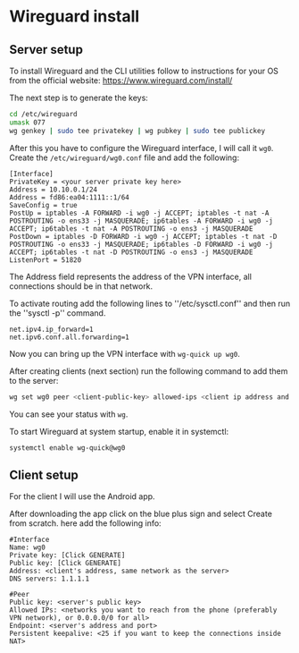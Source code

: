 # Wireguard install

## Server setup

To install Wireguard and the CLI utilities follow to instructions for your OS from the official website: <https://www.wireguard.com/install/>

The next step is to generate the keys:

```bash
cd /etc/wireguard
umask 077
wg genkey | sudo tee privatekey | wg pubkey | sudo tee publickey
```

After this you have to configure the Wireguard interface, I will call it `wg0`. Create the `/etc/wireguard/wg0.conf` file and add the following:
```
[Interface]
PrivateKey = <your server private key here>
Address = 10.10.0.1/24
Address = fd86:ea04:1111::1/64
SaveConfig = true
PostUp = iptables -A FORWARD -i wg0 -j ACCEPT; iptables -t nat -A POSTROUTING -o ens33 -j MASQUERADE; ip6tables -A FORWARD -i wg0 -j ACCEPT; ip6tables -t nat -A POSTROUTING -o ens3 -j MASQUERADE
PostDown = iptables -D FORWARD -i wg0 -j ACCEPT; iptables -t nat -D POSTROUTING -o ens33 -j MASQUERADE; ip6tables -D FORWARD -i wg0 -j ACCEPT; ip6tables -t nat -D POSTROUTING -o ens3 -j MASQUERADE
ListenPort = 51820
```

The Address field represents the address of the VPN interface, all connections should be in that network.

To activate routing add the following lines to ''/etc/sysctl.conf'' and then run the ''sysctl -p'' command.
```
net.ipv4.ip_forward=1
net.ipv6.conf.all.forwarding=1
```

Now you can bring up the VPN interface with `wg-quick up wg0`.

After creating clients (next section) run the following command to add them to the server:
```bash
wg set wg0 peer <client-public-key> allowed-ips <client ip address and mask>
```

You can see your status with `wg`.

To start Wireguard at system startup, enable it in systemctl:

```
systemctl enable wg-quick@wg0
```

## Client setup

For the client I will use the Android app.

After downloading the app click on the blue plus sign and select Create from scratch. here add the following info:

```
#Interface
Name: wg0
Private key: [Click GENERATE]
Public key: [Click GENERATE]
Address: <client's address, same network as the server>
DNS servers: 1.1.1.1

#Peer
Public key: <server's public key>
Allowed IPs: <networks you want to reach from the phone (preferably VPN network), or 0.0.0.0/0 for all>
Endpoint: <server's address and port>
Persistent keepalive: <25 if you want to keep the connections inside NAT>
```
